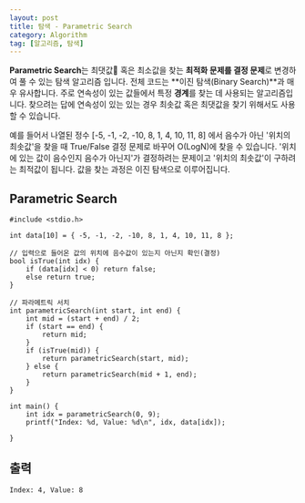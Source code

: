 ```yaml
---
layout: post
title: 탐색 - Parametric Search
category: Algorithm
tag: [알고리즘, 탐색]
---
```


**Parametric Search**는 최댓값 혹은 최소값을 찾는 **최적화 문제를 결정 문제**로 변경하여 풀 수 있는 탐색 알고리즘 입니다. 전체 코드는 **이진 탐색(Binary Search)**과 매우 유사합니다. 주로 연속성이 있는 값들에서 특정 **경계**를 찾는 데 사용되는 알고리즘입니다. 찾으려는 답에 연속성이 있는 있는 경우 최솟값 혹은 최댓값을 찾기 위해서도 사용할 수 있습니다.

<div class="message">
예를 들어서 나열된 정수 [-5, -1, -2, -10, 8, 1, 4, 10, 11, 8] 에서 음수가 아닌 '위치의 최솟값'을 찾을 때 True/False 결정 문제로 바꾸어 O(LogN)에 찾을 수 있습니다. '위치에 있는 값이 음수인지 음수가 아닌지'가 결정하려는 문제이고 '위치의 최솟값'이 구하려는 최적값이 됩니다. 값을 찾는 과정은 이진 탐색으로 이루어집니다.
</div>

## Parametric Search
```
#include <stdio.h>

int data[10] = { -5, -1, -2, -10, 8, 1, 4, 10, 11, 8 };

// 입력으로 들어온 값의 위치에 음수값이 있는지 아닌지 확인(결정)
bool isTrue(int idx) {
	if (data[idx] < 0) return false;
	else return true;
}

// 파라메트릭 서치
int parametricSearch(int start, int end) {
	int mid = (start + end) / 2;
	if (start == end) {
		return mid;
	}
	if (isTrue(mid)) {
		return parametricSearch(start, mid);
	} else {
		return parametricSearch(mid + 1, end);
	}
}

int main() {
	int idx = parametricSearch(0, 9);
	printf("Index: %d, Value: %d\n", idx, data[idx]);

}
```

## 출력
```
Index: 4, Value: 8
```
